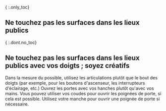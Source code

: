 { :.only_toc}
## Ne touchez pas les surfaces dans les lieux publics

{ :.dont.no_toc}
## Ne touchez pas les surfaces dans les lieux publics avec vos doigts ; soyez créatifs

Dans la mesure du possible, utilisez les articulations plutôt que le bout des doigts (par exemple, pour les boutons d'ascenseur, les interrupteurs d'éclairage, etc.) Ouvrez les portes avec vos hanches plutôt qu'avec vos mains. Vous pouvez utiliser vos coudes pour ouvrir les poignées de porte, si cela est possible. Utilisez votre manche pour ouvrir une poignée de porte si nécessaire.
